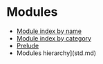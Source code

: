 # Modules

- [Module index by name](index-by-name.md)
- [Module index by category](index-by-category.md)
- [Prelude](prelude/prelude.md)
- Modules hierarchy](std.md)
